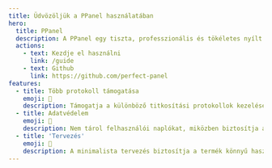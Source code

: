 ```yaml
---
title: Üdvözöljük a PPanel használatában
hero:
  title: PPanel
  description: A PPanel egy tiszta, professzionális és tökéletes nyílt forráskódú proxy panel eszköz, amely ideális választás a tanuláshoz és a gyakorláshoz.
  actions:
    - text: Kezdje el használni
      link: /guide
    - text: Github
      link: https://github.com/perfect-panel
features:
  - title: Több protokoll támogatása
    emoji: 💎
    description: Támogatja a különböző titkosítási protokollok kezelését, például：shadowsocks, v2ray, trojan, hysteria2, tuic stb.
  - title: Adatvédelem
    emoji: 🌈
    description: Nem tárol felhasználói naplókat, miközben biztosítja a felhasználók adatvédelmét és biztonságát.
  - title: 'Tervezés'
    emoji: 🚀
    description: A minimalista tervezés biztosítja a termék könnyű használatát, miközben megőrzi az üzleti logika integritását.
---
```

